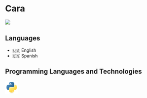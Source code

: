 <h1>Cara</h1>

<!-- Badges -->
![](https://komarev.com/ghpvc/?username=CaraMob323&color=red)

## **Languages**
- 🇺🇸 English
- 🇪🇸 Spanish

## **Programming Languages and Technologies**

<p align="left">
  <img src='https://raw.githubusercontent.com/devicons/devicon/master/icons/python/python-original.svg' height='42px'>
</p>
